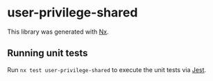 # user-privilege-shared

This library was generated with [Nx](https://nx.dev).

## Running unit tests

Run `nx test user-privilege-shared` to execute the unit tests via [Jest](https://jestjs.io).
